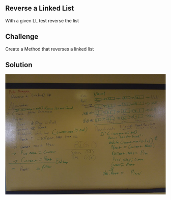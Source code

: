 ## Reverse a Linked List
With a given LL test reverse the list
## Challenge
Create a Method that reverses a linked list
## Solution
<img src="../assets/reverselist.jpg" alt="whiteboard picture of the has loop method"/>